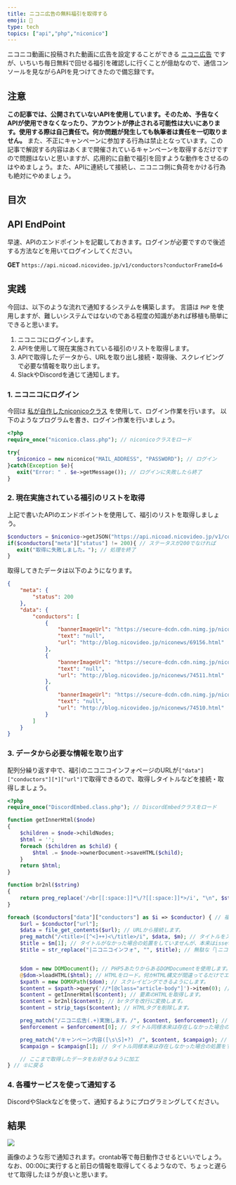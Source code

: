 ```yaml
---
title: ニコニ広告の無料福引を取得する
emoji: 🎈
type: tech
topics: ["api","php","niconico"]
---
```


ニコニコ動画に投稿された動画に広告を設定することができる [ニコニ広告](https://nicoad.nicovideo.jp) ですが、いちいち毎日無料で回せる福引を確認しに行くことが億劫なので、通信コンソールを見ながらAPIを見つけてきたので備忘録です。

## 注意

**この記事では、公開されていないAPIを使用しています。そのため、予告なくAPIが使用できなくなったり、アカウントが停止される可能性は大いにあります。使用する際は自己責任で。何か問題が発生しても執筆者は責任を一切取りません。**
また、不正にキャンペーンに参加する行為は禁止となっています。この記事で解説する内容はあくまで開催されているキャンペーンを取得するだけですので問題はないと思いますが、応用的に自動で福引を回すような動作をさせるのはやめましょう。また、APIに連続して接続し、ニコニコ側に負荷をかける行為も絶対にやめましょう。

## 目次

## API EndPoint

早速、APIのエンドポイントを記載しておきます。ログインが必要ですので後述する方法などを用いてログインしてください。

**GET** `https://api.nicoad.nicovideo.jp/v1/conductors?conductorFrameId=6`

## 実践

今回は、以下のような流れで通知するシステムを構築します。
言語は `PHP` を使用しますが、難しいシステムではないのである程度の知識があれば移植も簡単にできると思います。

1. ニコニコにログインします。
2. APIを使用して現在実施されている福引のリストを取得します。
3. APIで取得したデータから、URLを取り出し接続・取得後、スクレイピングで必要な情報を取り出します。
4. SlackやDiscordを通じて通知します。

### 1. ニコニコにログイン

今回は [私が自作したniconicoクラス](https://github.com/book000/etc/blob/master/niconico.class.php) を使用して、ログイン作業を行います。
以下のようなプログラムを書き、ログイン作業を行いましょう。

```php
<?php
require_once("niconico.class.php"); // niconicoクラスをロード

try{
   $niconico = new niconico("MAIL_ADDRESS", "PASSWORD"); // ログイン
}catch(Exception $e){
   exit("Error: " . $e->getMessage()); // ログインに失敗したら終了
}
```

### 2. 現在実施されている福引のリストを取得

上記で書いたAPIのエンドポイントを使用して、福引のリストを取得しましょう。

```php
$conductors = $niconico->getJSON("https://api.nicoad.nicovideo.jp/v1/conductors?conductorFrameId=6"); // JSON形式でAPIを叩く
if($conductors["meta"]["status"] != 200){ // ステータスが200でなければ
   exit("取得に失敗しました。"); // 処理を終了
}
```

取得してきたデータは以下のようになります。

```json
{
    "meta": {
        "status": 200
    },
    "data": {
        "conductors": [
            {
                "bannerImageUrl": "https://secure-dcdn.cdn.nimg.jp/nicoad/res/conductors/free_beginner.png",
                "text": "null",
                "url": "http://blog.nicovideo.jp/niconews/69156.html"
            },
            {
                "bannerImageUrl": "https://secure-dcdn.cdn.nimg.jp/nicoad/res/conductors/free_jackpot_chance_1805.png",
                "text": "null",
                "url": "http://blog.nicovideo.jp/niconews/74511.html"
            },
            {
                "bannerImageUrl": "https://secure-dcdn.cdn.nimg.jp/nicoad/res/conductors/nicoad_month_end_201805.png",
                "text": "null",
                "url": "http://blog.nicovideo.jp/niconews/74510.html"
            }
        ]
    }
}
```

### 3. データから必要な情報を取り出す

配列分繰り返す中で、福引のニコニコインフォページのURLが`["data"]["conductors"][*]["url"]`で取得できるので、取得しタイトルなどを接続・取得しましょう。

```php
<?php
require_once("DiscordEmbed.class.php"); // DiscordEmbedクラスをロード

function getInnerHtml($node)
{
    $children = $node->childNodes;
    $html = '';
    foreach ($children as $child) {
        $html .= $node->ownerDocument->saveHTML($child);
    }
    return $html;
}

function br2nl($string)
{
    return preg_replace('/<br[[:space:]]*\/?[[:space:]]*>/i', "\n", $string);
}

foreach ($conductors["data"]["conductors"] as $i => $conductor) { // 福引のイベント数分繰り返す(①)
    $url = $conductor["url"];
    $data = file_get_contents($url); // URLから接続します。
    preg_match("/<title>([^<]++)<\/title>/i", $data, $m); // タイトルをスクレイピング
    $title = $m[1]; // タイトルがなかった場合の処置をしていませんが、本来はisset($m[1])やcount($m)などでチェックすべきでしょう。
    $title = str_replace("|ニコニコインフォ", "", $title); // 無駄な「|ニコニコインフォ」というテキストを消してしまいます。


    $dom = new DOMDocument(); // PHP5あたりからあるDOMDocumentを使用します。
    @$dom->loadHTML($html); // HTMLをロード。何かHTML構文が間違ってるだけでエラー吐くので@を使用して抑制します。
    $xpath = new DOMXPath($dom); // スクレイピングできるようにします。
    $content = $xpath->query('//*[@class="article-body"]')->item(0); // classがarticle-bodyという要素を取得します。
    $content = getInnerHtml($content); // 要素のHTMLを取得します。
    $content = br2nl($content); // brタグを改行に変換します。
    $content = strip_tags($content); // HTMLタグを削除します。

    preg_match("/ニコニ広告(.+)実施します。/", $content, $enforcement); // おおざっぱな実施内容を取得
    $enforcement = $enforcement[0]; // タイトル同様本来は存在しなかった場合の処置をすべき

    preg_match("/キャンペーン内容([\s\S]+?)　/", $content, $campaign); // 詳しいキャンペーン内容を取得
    $campaign = $campaign[1]; // タイトル同様本来は存在しなかった場合の処置をすべき

    // ここまで取得したデータをお好きなように加工
} // ①に戻る
```

### 4. 各種サービスを使って通知する

DiscordやSlackなどを使って、通知するようにプログラミングしてください。

## 結果

![](https://storage.googleapis.com/zenn-user-upload/6u4y5xyn5ol7x3yluuql1l2nlkjv)

画像のような形で通知されます。crontab等で毎日動作させるといいでしょう。なお、00:00に実行すると前日の情報を取得してくるようなので、ちょっと遅らせて取得したほうが良いと思います。
